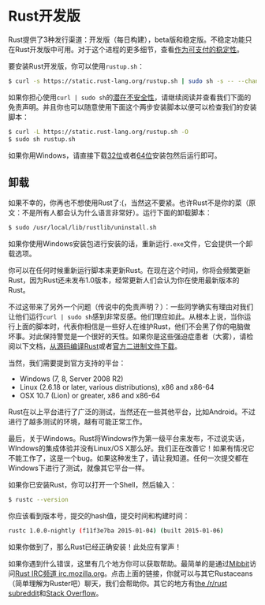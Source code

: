 # Rust开发版
Rust提供了3种发行渠道：开发版（每日构建），beta版和稳定版。不稳定功能只在Rust开发版中可用。对于这个进程的更多细节，查看[作为可支付的稳定性](http://blog.rust-lang.org/2014/10/30/Stability.html)。

要安装Rust开发版，你可以使用`rustup.sh`：

```bash
$ curl -s https://static.rust-lang.org/rustup.sh | sudo sh -s -- --channel=nightly
```

如果你担心使用`curl | sudo sh`的[潜在不安全性](http://curlpipesh.tumblr.com)，请继续阅读并查看我们下面的免责声明。并且你也可以随意使用下面这个两步安装脚本以便可以检查我们的安装脚本：

```bash
$ curl -L https://static.rust-lang.org/rustup.sh -O
$ sudo sh rustup.sh
```

如果你用Windows，请直接下载[32位](https://static.rust-lang.org/dist/rust-nightly-i686-pc-windows-gnu.exe)或者[64位](https://static.rust-lang.org/dist/rust-nightly-x86_64-pc-windows-gnu.exe)安装包然后运行即可。

## 卸载


如果不幸的，你再也不想使用Rust了:(，当然这不要紧。也许Rust不是你的菜（原文：不是所有人都会认为什么语言非常好）。运行下面的卸载脚本：

```bash
$ sudo /usr/local/lib/rustlib/uninstall.sh
```

如果你使用Windows安装包进行安装的话，重新运行`.exe`文件，它会提供一个卸载选项。

你可以在任何时候重新运行脚本来更新Rust。在现在这个时间，你将会频繁更新Rust，因为Rust还未发布1.0版本，经常更新人们会认为你在使用最新版本的Rust。

不过这带来了另外一个问题（传说中的免责声明？）：一些同学确实有理由对我们让他们运行`curl | sudo sh`感到非常反感。他们理应如此。从根本上说，当你运行上面的脚本时，代表你相信是一些好人在维护Rust，他们不会黑了你的电脑做坏事。对此保持警觉是一个很好的天性。如果你是这些强迫症患者（大雾），请检阅以下文档，[从源码编译Rust](https://github.com/rust-lang/rust#building-from-source)或者[官方二进制文件下载](http://www.rust-lang.org/install.html)。

当然，我们需要提到官方支持的平台：

* Windows (7, 8, Server 2008 R2)
* Linux (2.6.18 or later, various distributions), x86 and x86-64
* OSX 10.7 (Lion) or greater, x86 and x86-64

Rust在以上平台进行了广泛的测试，当然还在一些其他平台，比如Android。不过进行了越多测试的环境，越有可能正常工作。

最后，关于Windows。Rust将Windows作为第一级平台来发布，不过说实话，WIndows的集成体验并没有Linux/OS X那么好。我们正在改善它！如果有情况它不能工作了，这是一个bug。如果这种发生了，请让我知道。任何一次提交都在Windows下进行了测试，就像其它平台一样。

如果你已安装Rust，你可以打开一个Shell，然后输入：

```bash
$ rustc --version
```

你应该看到版本号，提交的hash值，提交时间和构建时间：

```bash
rustc 1.0.0-nightly (f11f3e7ba 2015-01-04) (built 2015-01-06)
```

如果你做到了，那么Rust已经正确安装！此处应有掌声！

如果你遇到什么错误，这里有几个地方你可以获取帮助。最简单的是通过[Mibbit](http://chat.mibbit.com/?server=irc.mozilla.org&channel=%23rust)访问[Rust IRC频道 irc.mozilla.org](irc://irc.mozilla.org/#rust)。点击上面的链接，你就可以与其它Rustaceans（简单理解为Ruster吧）聊天，我们会帮助你。其它的地方有[the /r/rust subreddit](http://www.reddit.com/r/rust)和[Stack Overflow](http://stackoverflow.com/questions/tagged/rust)。

